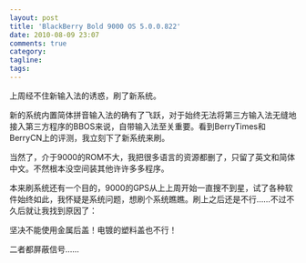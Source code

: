```yaml
---
layout: post
title: 'BlackBerry Bold 9000 OS 5.0.0.822'
date: 2010-08-09 23:07
comments: true
category: 
tagline: 
tags:
---
```

    

上周经不住新输入法的诱惑，刷了新系统。

新的系统内置简体拼音输入法的确有了飞跃，对于始终无法将第三方输入法无缝地接入第三方程序的BBOS来说，自带输入法至关重要。看到BerryTimes和BerryCN上的评测，我立刻下了新系统来刷。

当然了，介于9000的ROM不大，我把很多语言的资源都删了，只留了英文和简体中文。不然根本没空间装其他许许多多程序。

本来刷系统还有一个目的，9000的GPS从上上周开始一直搜不到星，试了各种软件始终如此，我怀疑是系统问题，想刷个系统瞧瞧。刷上之后还是不行……不过不久后就让我找到原因了：

坚决不能使用金属后盖！电镀的塑料盖也不行！

二者都屏蔽信号……
